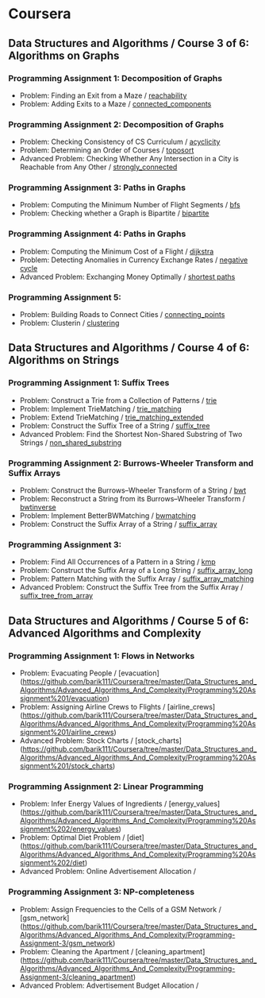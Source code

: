 # Coursera

## Data Structures and Algorithms / Course 3 of 6: Algorithms on Graphs

### Programming Assignment 1: Decomposition of Graphs
* Problem: Finding an Exit from a Maze / [reachability](https://github.com/barik111/Coursera/tree/master/Data_Structures_and_Algorithms/Algorithms_on_Graphs/graph_decomposition_starter_files_1/reachability)
* Problem: Adding Exits to a Maze / [connected_components](https://github.com/barik111/Coursera/tree/master/Data_Structures_and_Algorithms/Algorithms_on_Graphs/graph_decomposition_starter_files_1/connected_components)

### Programming Assignment 2: Decomposition of Graphs
* Problem: Checking Consistency of CS Curriculum / [acyclicity](https://github.com/barik111/Coursera/tree/master/Data_Structures_and_Algorithms/Algorithms_on_Graphs/graph_decomposition_starter_files_2/acyclicity)
* Problem: Determining an Order of Courses / [toposort](https://github.com/barik111/Coursera/tree/master/Data_Structures_and_Algorithms/Algorithms_on_Graphs/graph_decomposition_starter_files_2/toposort)
* Advanced Problem: Checking Whether Any Intersection in a City is Reachable from Any Other / [strongly_connected](https://github.com/barik111/Coursera/tree/master/Data_Structures_and_Algorithms/Algorithms_on_Graphs/graph_decomposition_starter_files_2/strongly_connected)

### Programming Assignment 3: Paths in Graphs
* Problem: Computing the Minimum Number of Flight Segments / [bfs](https://github.com/barik111/Coursera/tree/master/Data_Structures_and_Algorithms/Algorithms_on_Graphs/paths_in_graphs_starter_files_1/bfs)
* Problem: Checking whether a Graph is Bipartite / [bipartite](https://github.com/barik111/Coursera/tree/master/Data_Structures_and_Algorithms/Algorithms_on_Graphs/paths_in_graphs_starter_files_1/bipartite)
  
### Programming Assignment 4: Paths in Graphs
* Problem: Computing the Minimum Cost of a Flight / [dijkstra](https://github.com/barik111/Coursera/tree/master/Data_Structures_and_Algorithms/Algorithms_on_Graphs/paths_in_graphs_starter_files_2/dijkstra)
* Problem: Detecting Anomalies in Currency Exchange Rates / [negative cycle](https://github.com/barik111/Coursera/tree/master/Data_Structures_and_Algorithms/Algorithms_on_Graphs/paths_in_graphs_starter_files_2/negative_cycle)
* Advanced Problem: Exchanging Money Optimally / [shortest paths](https://github.com/barik111/Coursera/tree/master/Data_Structures_and_Algorithms/Algorithms_on_Graphs/paths_in_graphs_starter_files_2/shortest_paths)

### Programming Assignment 5:
* Problem: Building Roads to Connect Cities / [connecting_points](https://github.com/barik111/Coursera/tree/master/Data_Structures_and_Algorithms/Algorithms_on_Graphs/spanning_trees_starter_files/connecting_points)
* Problem: Clusterin / [clustering](https://github.com/barik111/Coursera/tree/master/Data_Structures_and_Algorithms/Algorithms_on_Graphs/spanning_trees_starter_files/clustering)
  
## Data Structures and Algorithms / Course 4 of 6: Algorithms on Strings

### Programming Assignment 1: Suffix Trees

* Problem: Construct a Trie from a Collection of Patterns / [trie](https://github.com/barik111/Coursera/tree/master/Data_Structures_and_Algorithms/Algorithms_on_Strings/Programming-Assignment-1/trie)
* Problem: Implement TrieMatching / [trie_matching](https://github.com/barik111/Coursera/tree/master/Data_Structures_and_Algorithms/Algorithms_on_Strings/Programming-Assignment-1/trie_matching)
* Problem: Extend TrieMatching / [trie_matching_extended](https://github.com/barik111/Coursera/tree/master/Data_Structures_and_Algorithms/Algorithms_on_Strings/Programming-Assignment-1/trie_matching_extended)
* Problem: Construct the Suffix Tree of a String / [suffix_tree](https://github.com/barik111/Coursera/tree/master/Data_Structures_and_Algorithms/Algorithms_on_Strings/Programming-Assignment-1/suffix_tree)
* Advanced Problem: Find the Shortest Non-Shared Substring of Two Strings / [non_shared_substring](https://github.com/barik111/Coursera/tree/master/Data_Structures_and_Algorithms/Algorithms_on_Strings/Programming-Assignment-1/non_shared_substring)

### Programming Assignment 2: Burrows-Wheeler Transform and Suffix Arrays
* Problem: Construct the Burrows–Wheeler Transform of a String / [bwt](https://github.com/barik111/Coursera/tree/master/Data_Structures_and_Algorithms/Algorithms_on_Strings/Programming-Assignment-2/bwt)
* Problem: Reconstruct a String from its Burrows–Wheeler Transform / [bwtinverse](https://github.com/barik111/Coursera/tree/master/Data_Structures_and_Algorithms/Algorithms_on_Strings/Programming-Assignment-2/bwtinverse)
* Problem: Implement BetterBWMatching / [bwmatching](https://github.com/barik111/Coursera/tree/master/Data_Structures_and_Algorithms/Algorithms_on_Strings/Programming-Assignment-2/bwmatching)
* Problem: Construct the Suffix Array of a String / [suffix_array](https://github.com/barik111/Coursera/tree/master/Data_Structures_and_Algorithms/Algorithms_on_Strings/Programming-Assignment-2/suffix_array)

### Programming Assignment 3:
* Problem: Find All Occurrences of a Pattern in a String / [kmp](https://github.com/barik111/Coursera/tree/master/Data_Structures_and_Algorithms/Algorithms_on_Strings/Programming-Assignment-3/kmp)
* Problem: Construct the Suffix Array of a Long String / [suffix_array_long](https://github.com/barik111/Coursera/tree/master/Data_Structures_and_Algorithms/Algorithms_on_Strings/Programming-Assignment-3/suffix_array_long)
* Problem: Pattern Matching with the Suffix Array / [suffix_array_matching](https://github.com/barik111/Coursera/tree/master/Data_Structures_and_Algorithms/Algorithms_on_Strings/Programming-Assignment-3/suffix_array_matching)
* Advanced Problem: Construct the Suffix Tree from the Suffix Array / [suffix_tree_from_array](https://github.com/barik111/Coursera/tree/master/Data_Structures_and_Algorithms/Algorithms_on_Strings/Programming-Assignment-3/suffix_tree_from_array)

## Data Structures and Algorithms / Course 5 of 6: Advanced Algorithms and Complexity

### Programming Assignment 1: Flows in Networks
* Problem: Evacuating People / [evacuation] (https://github.com/barik111/Coursera/tree/master/Data_Structures_and_Algorithms/Advanced_Algorithms_And_Complexity/Programming%20Assignment%201/evacuation)
* Problem: Assigning Airline Crews to Flights / [airline_crews] (https://github.com/barik111/Coursera/tree/master/Data_Structures_and_Algorithms/Advanced_Algorithms_And_Complexity/Programming%20Assignment%201/airline_crews)
* Advanced Problem: Stock Charts / [stock_charts] (https://github.com/barik111/Coursera/tree/master/Data_Structures_and_Algorithms/Advanced_Algorithms_And_Complexity/Programming%20Assignment%201/stock_charts)

### Programming Assignment 2: Linear Programming
* Problem: Infer Energy Values of Ingredients / [energy_values] (https://github.com/barik111/Coursera/tree/master/Data_Structures_and_Algorithms/Advanced_Algorithms_And_Complexity/Programming%20Assignment%202/energy_values)
* Problem: Optimal Diet Problem / [diet] (https://github.com/barik111/Coursera/tree/master/Data_Structures_and_Algorithms/Advanced_Algorithms_And_Complexity/Programming%20Assignment%202/diet)
* Advanced Problem: Online Advertisement Allocation / 

### Programming Assignment 3: NP-completeness
* Problem: Assign Frequencies to the Cells of a GSM Network / [gsm_network] (https://github.com/barik111/Coursera/tree/master/Data_Structures_and_Algorithms/Advanced_Algorithms_And_Complexity/Programming-Assignment-3/gsm_network)
* Problem: Cleaning the Apartment / [cleaning_apartment] (https://github.com/barik111/Coursera/tree/master/Data_Structures_and_Algorithms/Advanced_Algorithms_And_Complexity/Programming-Assignment-3/cleaning_apartment)
* Advanced Problem: Advertisement Budget Allocation /
